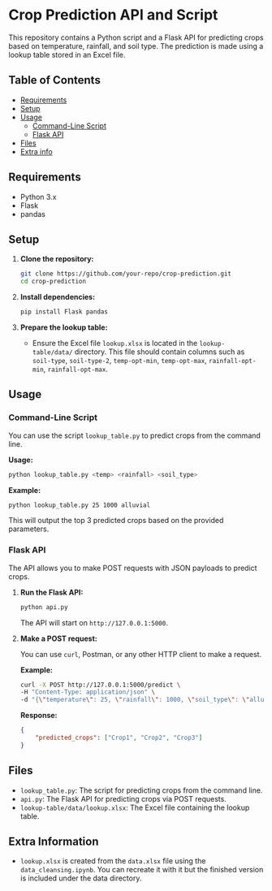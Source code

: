 # Crop Prediction API and Script

This repository contains a Python script and a Flask API for predicting crops based on temperature, rainfall, and soil type. The prediction is made using a lookup table stored in an Excel file.

## Table of Contents

- [Requirements](#requirements)
- [Setup](#setup)
- [Usage](#usage)
  - [Command-Line Script](#command-line-script)
  - [Flask API](#flask-api)
- [Files](#files)
- [Extra info](#extra-information)

## Requirements

- Python 3.x
- Flask
- pandas

## Setup

1. **Clone the repository:**

    ```bash
    git clone https://github.com/your-repo/crop-prediction.git
    cd crop-prediction
    ```

2. **Install dependencies:**

    ```bash
    pip install Flask pandas
    ```

3. **Prepare the lookup table:**

   - Ensure the Excel file `lookup.xlsx` is located in the `lookup-table/data/` directory. This file should contain columns such as `soil-type`, `soil-type-2`, `temp-opt-min`, `temp-opt-max`, `rainfall-opt-min`, `rainfall-opt-max`.

## Usage

### Command-Line Script

You can use the script `lookup_table.py` to predict crops from the command line.

**Usage:**

```bash
python lookup_table.py <temp> <rainfall> <soil_type>
```

**Example:**

```bash
python lookup_table.py 25 1000 alluvial
```

This will output the top 3 predicted crops based on the provided parameters.

### Flask API

The API allows you to make POST requests with JSON payloads to predict crops.

1. **Run the Flask API:**

    ```bash
    python api.py
    ```

   The API will start on `http://127.0.0.1:5000`.

2. **Make a POST request:**

   You can use `curl`, Postman, or any other HTTP client to make a request.

   **Example:**

   ```bash
   curl -X POST http://127.0.0.1:5000/predict \
   -H "Content-Type: application/json" \
   -d "{\"temperature\": 25, \"rainfall\": 1000, \"soil_type\": \"alluvial\"}"
   ```

   **Response:**

   ```json
   {
       "predicted_crops": ["Crop1", "Crop2", "Crop3"]
   }
   ```

## Files

- `lookup_table.py`: The script for predicting crops from the command line.
- `api.py`: The Flask API for predicting crops via POST requests.
- `lookup-table/data/lookup.xlsx`: The Excel file containing the lookup table.

## Extra Information

- `lookup.xlsx` is created from the `data.xlsx` file using the `data_cleansing.ipynb`. You can recreate it with it but the finished version is included under the data directory.

